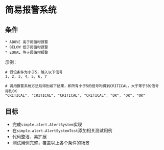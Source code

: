 # 简易报警系统

## 条件
```
* ABOVE 高于阈值时报警
* BELOW 低于阈值时报警
* EQUAL 等于阈值时报警
```

示例：
```
# 假设条件为小于5，输入以下信号
1, 2, 3, 4, 5, 6, 7

# 调用报警系统方法后得到如下结果，即所有小于5的信号均得到CRITICAL，大于等于5的信号得到OK
"CRITICAL", "CRITICAL", "CRITICAL", "CRITICAL", "OK", "OK", "OK"
```

## 目标
* 完成`simple.alert.AlertSystem`实现
* 在`simple.alert.AlertSystemTest`添加相关测试用例
* 代码整洁、易扩展
* 测试用例完整，覆盖以上各个条件的场景
